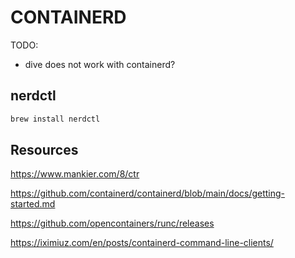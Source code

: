 # CONTAINERD

TODO:

* dive does not work with containerd?

## nerdctl

```sh
brew install nerdctl
```

## Resources

https://www.mankier.com/8/ctr

https://github.com/containerd/containerd/blob/main/docs/getting-started.md

https://github.com/opencontainers/runc/releases


https://iximiuz.com/en/posts/containerd-command-line-clients/
